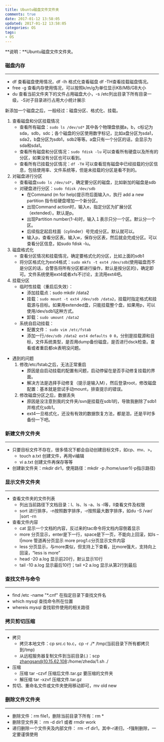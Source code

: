 ```yaml
---
title: Ubuntu磁盘文件文件夹
comments: true
date: 2017-01-12 13:58:05
updated: 2017-01-12 13:58:05
categories: OS
tags:
- OS
---
```


**说明：**Ubuntu磁盘文件文件夹。
<!-- more -->




### 磁盘内存
---
* df  查看磁盘使用情况，df -lh 格式化查看磁盘 df -TH查看挂载磁盘情况。
* free -g 查看内存使用情况，可以按照k/m/g为单位显示KB/MB/GB大小
* du  查看当前文件夹下的文件占用磁盘大小，-s /etc列出目录下所有目录一级，-S对子目录进行占用大小统计展示

新添加一个磁盘之后，一般经过：磁盘分区、格式化、挂载。
1. 查看磁盘和分区挂载情况
	* 查看所有磁盘：`sudo ls /dev/sd*` 其中各个物理盘依据a，b，c标记为sda，sdb，sdc；各个磁盘的分区使用数字标记，比如a盘分区为sda1，sda2，b盘分区为sdb1，sdb2等等。a盘只有一个分区的话，会显示为sda和sda1。
	* 查看所有磁盘和分区情况：`sudo fdisk -lu` 可以查看所有硬盘以及所有的分区，如果没有分区也可以看到。
	* 查看所有已挂载分区情况：`df -TH` 可以查看现有磁盘中已经挂载的分区信息，包括使用率、文件系统等，但是未挂载的分区是看不到的。
2. 对磁盘进行分区	
	* 查看磁盘`sudo ls /dev/sd*`，确定要分区的磁盘，比如新加的磁盘是sdb
	* 对硬盘进行分区：`sudo fdisk /dev/sdb`
		* 在Command (m for help)提示符后面输入n，执行 add a new partition 指令给硬盘增加一个新分区。
		* 出现Command action时，输入e，指定分区为扩展分区（extended）。默认是p。
		* 出现Partition number(1-4)时，输入１表示只分一个区。默认分一个区。
		* 后续指定起启柱面（cylinder）号完成分区。默认就可以。
		* 输入p，查看分区表。输入w，保存分区表，然后就会完成分区。可以查看分区信息，如sudo fdisk -lu。
3. 磁盘格式化
	* 查看分区情况和挂载情况，确定要格式化的分区，比如上面的sdb1
	* 将分区格式化为ext4格式：`sudo mkfs -t ext4 /dev/sdb`(使用磁盘而不是分区的话，会警告将所有分区都进行操作，默认是按分区的)，确定即可。文件系统使用ext4或者xfs不讨论，主流用ext4吧。
4. 挂载分区
	* 临时性挂载（重启后失效）：
		* 添加挂载点：sudo mkdir /data2
		* 挂载：`sudo mount -t ext4 /dev/sdb /data2`，挂载时指定格式和挂载源与目标。如果用extended盘，只能挂载整个盘，如果用p，可以使用/dev/sdb1这种方式。
		* 卸载：`sudo umount /data2`
	* 系统自启动挂载：
		* 配置文件： `sudo vim /etc/fstab`
		* 添加一行`/dev/sdb	/data2 ext4 defaults 0 0`，分别是挂载源和目标，文件系统类型，是否用dump备份磁盘，是否进行dsck检查。查看或者重启都ok表明没问题。

* 遇到的问题
	1. 修改/etc/fstab之后，无法正常重启
		* 原因是自启动挂载的配置有问题，启动停留在是否手动修复挂载的界面。
		* 解决方法是选择手动修复（提示是输入M），然后登录root，修改磁盘配置：基本就是尝试手动mount，排查提示的错误。
	2. 修改磁盘分区之后，数据丢失
		* 原因是没注意到我的文件夹/svn是挂载在sdb1的，导致我删除了sdb1并格式化sdb1。
		* ext4一旦格式化，还没有有效的数据恢复方法，都是泪，还是平时多备份一下吧。


### 新建文件文件夹
---
* 只要目标文件不存在，很多情况下都会自动创建目标文件，如cp、mv、>。
	* touch a.txt  创建文件，再用vi编辑
	* vi a.txt  创建文件再保存等等
* 创建新文件夹：mkdir dir1，使用路径：mkdir -p /home/user1(-p指示路径)

### 显示文件文件夹
---
* 查看文件夹的文件列表
	* 列出当前路径下文档目录：l、ls、ls -a、ls -l等，ll查看文件及权限
	* sort 进行排序，-n按照数字排序，-r按照最大数字排序，如du -S /var/ |sort -rn
* 查看文件内容
	* cat 显示一个文档的内容，反过来的tac命令将文档内容倒着显示
	* more 分页显示，enter是下一行，space是下一页，不能向上回滚，如ls –l|more 管道再分页显示   more prog1.c分页显示文件内容
	* less 分页显示，与more类似，但支持上下查看，比more强大，支持向上回滚，“less is more”
	* head -20 a.log  显示前20行，默认显示10行
	* tail -10 a.log  显示最后10行；tail +2 a.log  显示从第2行到最后

### 查找文件与命令
---
* find /etc -name "*.cnf"  在指定目录下查找文件名
* which mysql  查找命令所在位置
* whereis mysql  查找软件使用的相关路径 

### 拷贝剪切压缩
---
* 拷贝
	* 拷贝本地文件：cp src.c  to.c，cp -r ./*  /tmp(当前目录下所有都拷贝到/tmp)
	* 从远程服务器复制文件到当前目录(.)：scp zhangsan@10.15.62.108:/home/zheda/1.sh ./ 
* 压缩
	* 压缩 tar -czvf 压缩后文件.tar.gz 要压缩的文件夹
	* 解压缩 tar -xzvf 压缩文件.tar.gz
* 剪切、重命名文件或文件夹使用移动即可，mv old new 

### 删除文件文件夹
---
* 删除文件：rm file1，删除当前目录下所有：rm *
* 删除空文件夹： rm -d dir1 或者 rmdir work
* 递归删除一个文件夹及内部文件： rm -rf  dir1，其中-r递归，-f强制删除，一定要谨慎使用


